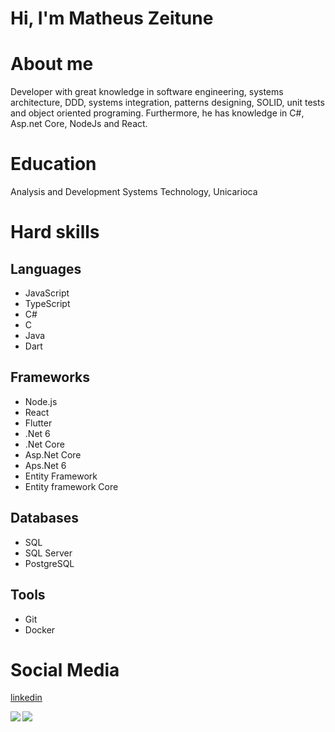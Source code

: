 # Hi, I'm Matheus Zeitune

# About me
Developer with great knowledge in software engineering, systems architecture, DDD, systems integration, patterns designing, SOLID, unit tests and object oriented programing. Furthermore, he has knowledge in C#, Asp.net Core, NodeJs and React.

# Education
Analysis and Development Systems Technology, Unicarioca

# Hard skills
## Languages
* JavaScript
* TypeScript
* C#
* C
* Java
* Dart

## Frameworks
* Node.js
* React
* Flutter
* .Net 6
* .Net Core
* Asp.Net Core
* Aps.Net 6
* Entity Framework
* Entity framework Core

## Databases
* SQL
* SQL Server
* PostgreSQL

## Tools
* Git
* Docker

# Social Media
[linkedin](https://www.linkedin.com/in/matheus-zeitune)

<div align="left"> 
  <img align="left" src="https://github-readme-stats.vercel.app/api/top-langs/?username=mzet97s_count=8" />
  <img align="left" src="https://github-readme-stats.vercel.app/api?username=mzet97&show_icons=true&theme=dark&count_private=true&hide=contribs,issues&include_all_commits=true" />
</div>
